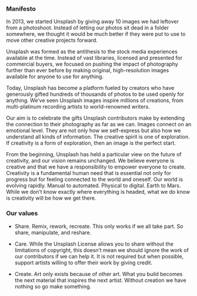 ### Manifesto

In 2013, we started Unsplash by giving away 10 images we had leftover from a photoshoot. Instead of letting our photos sit dead in a folder somewhere, we thought it would be much better if they were put to use to move other creative projects forward.

Unsplash was formed as the antithesis to the stock media experiences available at the time. Instead of vast libraries, licensed and presented for commercial buyers, we focused on pushing the impact of photography further than ever before by making original, high-resolution images available for anyone to use for anything.

Today, Unsplash has become a platform fueled by creators who have generously gifted hundreds of thousands of photos to be used openly for anything. We’ve seen Unsplash images inspire millions of creations, from multi-platinum recording artists to world-renowned writers.

Our aim is to celebrate the gifts Unsplash contributors make by extending the connection to their photography as far as we can. Images connect on an emotional level. They are not only how we self-express but also how we understand all kinds of information. The creative spirit is one of exploration. If creativity is a form of exploration, then an image is the perfect start.

From the beginning, Unsplash has held a particular view on the future of creativity, and our vision remains unchanged. We believe everyone is creative and that we have a responsibility to empower everyone to create. Creativity is a fundamental human need that is essential not only for progress but for feeling connected to the world and oneself. Our world is evolving rapidly. Manual to automated. Physical to digital. Earth to Mars. While we don’t know exactly where everything is headed, what we do know is creativity will be how we get there.

### Our values

- Share. Remix, rework, recreate. This only works if we all take part. So share, manipulate, and reshare.

- Care. While the Unsplash License allows you to share without the limitations of copyright, this doesn’t mean we should ignore the work of our contributors if we can help it. It is not required but when possible, support artists willing to offer their work by giving credit.

- Create. Art only exists because of other art. What you build becomes the next material that inspires the next artist. Without creation we have nothing so go make something.
